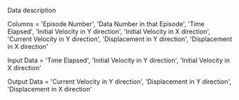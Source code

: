 Data description

Columns =
'Episode Number', 'Data Number in that Episode', 'Time Elapsed', 'Initial Velocity in Y direction', 'Initial Velocity in X direction', 'Current Velocity in Y direction', 'Displacement in Y direction', 'Displacement in X direction'

Input Data =
'Time Elapsed', 'Initial Velocity in Y direction', 'Initial Velocity in X direction'

Output Data =
'Current Velocity in Y direction', 'Displacement in Y direction', 'Displacement in X direction'
